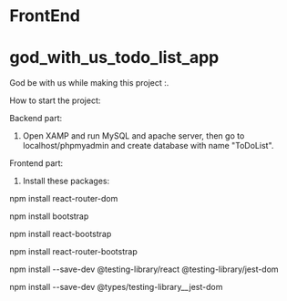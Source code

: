 # FrontEnd

# god_with_us_todo_list_app

God be with us while making this project :.

How to start the project:

Backend part:

1. Open XAMP and run MySQL and apache server, then go to localhost/phpmyadmin and create database with name "ToDoList".

Frontend part:

1. Install these packages:

npm install react-router-dom

npm install bootstrap

npm install react-bootstrap

npm install react-router-bootstrap

npm install --save-dev @testing-library/react @testing-library/jest-dom

npm install --save-dev @types/testing-library\_\_jest-dom
